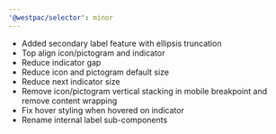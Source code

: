 ```yaml
---
'@westpac/selector': minor
---
```


- Added secondary label feature with ellipsis truncation
- Top align icon/pictogram and indicator
- Reduce indicator gap
- Reduce icon and pictogram default size
- Reduce next indicator size
- Remove icon/pictogram vertical stacking in mobile breakpoint and remove content wrapping
- Fix hover styling when hovered on indicator
- Rename internal label sub-components
